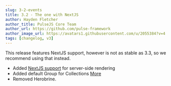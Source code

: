 ```yaml
---
slug: 3-2-events
title: 3.2 - The one with NextJS
author: Hayden Fletcher
author_title: PulseJS Core Team
author_url: https://github.com/pulse-framework
author_image_url: https://avatars1.githubusercontent.com/u/2055384?v=4
tags: [changelog, v3]
---
```


This release features NextJS support, however is not as stable as 3.3, so we recommend using that instead.

<!-- truncate -->
- Added [NextJS support](https://nextjs.org/) for server-side rendering
- Added default Group for Collections [More](../collections.md)
- Removed Herobrine.